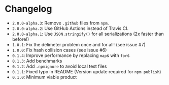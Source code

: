 # Changelog
  * `2.0.0-alpha.3`: Remove `.github` files from `npm`.
  * `2.0.0-alpha.2`: Use GitHub Actions instead of Travis CI.
  * `2.0.0-alpha.1`: Use `JSON.stringify()` for all serializations (2x faster than before!)
  * `1.0.1`: Fix the delimeter problem once and for all! (see issue #7)
  * `1.0.0`: Fix hash collision cases (see issue #6)
  * `0.1.4`: Improve performance by replacing `map`s with `for`s
  * `0.1.3`: Add benchmarks
  * `0.1.2`: Add `.npmignore` to avoid local test files
  * `0.1.1`: Fixed typo in README (Version update required for `npm publish`)
  * `0.1.0`: Minimum viable product
